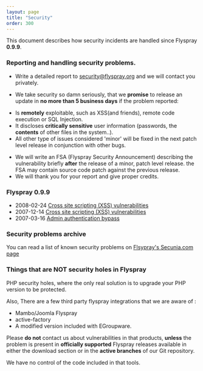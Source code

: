 ```yaml
---
layout: page
title: "Security"
order: 300
---
```


This document describes how security incidents are handled since Flyspray **0.9.9**.

### Reporting and handling security problems. 

  * Write a detailed report to <security@flyspray.org> and we will contact you privately.

  * We take security so damn seriously, that we **promise** to release an update in **no more than 5 business days** if the problem reported:
   - Is **remotely** exploitable, such as XSS(and friends), remote code execution or SQL Injection.
   - It discloses **critically sensitive** user information (passwords, the **contents** of other files in the system..).
   - All other type of issues considered 'minor' will be fixed in the next patch level release in conjunction with other bugs. 
  * We will write an FSA (Flyspray Security Announcement) describing the vulnerability briefly **after** the release of a minor, patch level release. the FSA may contain source code patch against the previous release.
  * We will thank you for your report and give proper credits. 




### Flyspray 0.9.9 

  * 2008-02-24 [Cross site scripting (XSS) vulnerabilities](/devel/security/fsa3)
  * 2007-12-14 [Cross site scripting (XSS) vulnerabilities](/devel/security/fsa2)
  * 2007-03-16 [Admin authentication bypass](/devel/security/fsa1)
  

### Security problems archive 

You can read a list of known security problems on [Flsypray's Secunia.com page](http://secunia.com/product/5995/?task=advisories)




### Things that are NOT security holes in Flyspray

PHP security holes, where the only real solution is to upgrade your PHP version to be protected.

Also, There are a few third party flyspray integrations that we are aware of :

  * Mambo/Joomla Flyspray
  * active-factory
  * A modified version included with EGroupware.

Please **do not** contact us about vulnerabilities in that products, **unless** the problem is present in **officially supported** Flyspray releases available in either the download section or in the **active branches** of our Git repository. 

We have no control of the code included in that tools.  
